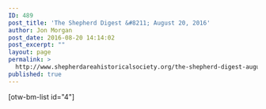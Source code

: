 ```yaml
---
ID: 489
post_title: 'The Shepherd Digest &#8211; August 20, 2016'
author: Jon Morgan
post_date: 2016-08-20 14:14:02
post_excerpt: ""
layout: page
permalink: >
  http://www.shepherdareahistoricalsociety.org/the-shepherd-digest-august-20-2016/
published: true
---
```

[otw-bm-list id="4"]
